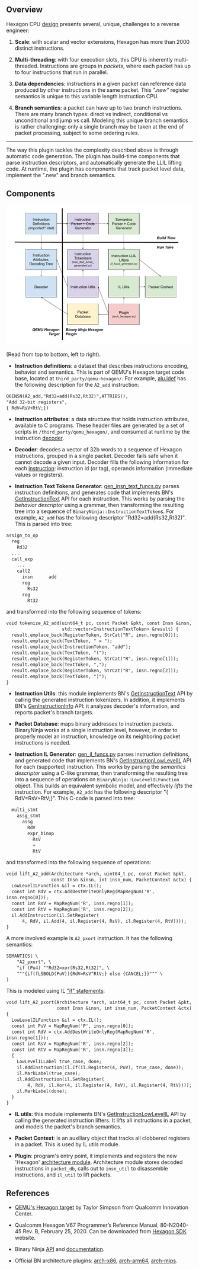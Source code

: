 ## Overview

Hexagon CPU
[design](https://developer.qualcomm.com/software/hexagon-dsp-sdk/dsp-processor)
presents several, unique, challenges to a reverse engineer:

1.  **Scale**: with scalar and vector extensions, Hexagon has more than 2000
    distinct instructions.

2.  **Multi-threading**: with four execution slots, this CPU is inherently
    multi-threaded. Instructions are groups in *packets*, where each packet has
    up to four instructions that run in parallel.

3.  **Data dependencies**: instructions in a given packet can reference data
    produced by other instructions in the same packet. This *".new"* register
    semantics is unique to this variable length instruction CPU.

4.  **Branch semantics**: a packet can have up to two branch instructions. There
    are many branch types: direct vs indirect, conditional vs unconditional and
    jump vs call. Modeling this unique branch semantics is rather challenging:
    only a single branch may be taken at the end of packet processing, subject
    to some ordering rules.

--------------------------------------------------------------------------------

The way this plugin tackles the complexity described above is through automatic
code generation. The plugin has build-time components that parse instruction
descriptors, and automatically generate the LLIL lifting code. At runtime, the
plugin has components that track packet level data, implement the ".new" and
branch semantics.

## Components

![Components](/docs/images/components.png)

(Read from top to bottom, left to right).

*   **Instruction definitions**: a dataset that describes instructions encoding,
    behavior and semantics. This is part of QEMU's Hexagon target code base,
    located at `third_party/qemu-hexagon/`. For example,
    [alu.idef](/third_party/qemu-hexagon/imported/alu.idef) has the following
    description for the `A2_add` instruction:

```
Q6INSN(A2_add,"Rd32=add(Rs32,Rt32)",ATTRIBS(),
"Add 32-bit registers",
{ RdV=RsV+RtV;})
```

*   **Instruction attributes**: a data structure that holds instruction
    attributes, available to C programs. These header files are generated by a
    set of scripts in `/third_party/qemu_hexagon/`, and consumed at runtime by
    the instruction [decoder](/third_party/qemu-hexagon/decode.c).

*   **Decoder**: decodes a vector of 32b words to a sequence of Hexagon
    instructions, grouped in a single packet. Decoder fails safe when it cannot
    decode a given input. Decoder fills the following information for each
    [instruction](/third_party/qemu-hexagon/insn.h): instruction id (or tag),
    operands information (immediate values or registers).

*   **Instruction Text Tokens Generator**:
    [gen_insn_text_funcs.py](/plugin/gen_insn_text_funcs.py) parses instruction
    definitions, and generates code that implements BN's
    [GetInstructionText](https://api.binary.ninja/binaryninja.architecture-module.html?highlight=text#binaryninja.architecture.Architecture.get_instruction_text)
    API for each instruction. This works by parsing the *behavior descriptor*
    using a grammar, then transforming the resulting tree into a sequence of
    `BinaryNinja::InstructionTextToken`s. For example, `A2_add` has the
    following descriptor "Rd32=add(Rs32,Rt32)". This is parsed into tree:

```
assign_to_op
  reg
    Rd32
  ...
  call_exp
    ...
    call2
      insn      add
      reg
        Rs32
      reg
        Rt32
```

and transformed into the following sequence of tokens:

```
void tokenize_A2_add(uint64_t pc, const Packet &pkt, const Insn &insn,
                     std::vector<InstructionTextToken> &result) {
  result.emplace_back(RegisterToken, StrCat("R", insn.regno[0]));
  result.emplace_back(TextToken, " = ");
  result.emplace_back(InstructionToken, "add");
  result.emplace_back(TextToken, "(");
  result.emplace_back(RegisterToken, StrCat("R", insn.regno[1]));
  result.emplace_back(TextToken, ",");
  result.emplace_back(RegisterToken, StrCat("R", insn.regno[2]));
  result.emplace_back(TextToken, ")");
}
```

*   **Instruction Utils**: this module implements BN's
    [GetInstructionText](https://api.binary.ninja/binaryninja.architecture-module.html?highlight=text#binaryninja.architecture.Architecture.get_instruction_text)
    API by calling the generated instruction tokenizers. In addition, it
    implements BN's
    [GenInstructionInfo](https://api.binary.ninja/binaryninja.architecture-module.html?highlight=text#binaryninja.architecture.Architecture.get_instruction_info)
    API: it analyzes decoder's information, and reports packet's branch targets.

*   **Packet Database**: maps binary addresses to instruction packets.
    BinaryNinja works at a single instruction level, however, in order to
    properly model an instruction, knowledge on its neighboring packet
    instructions is needed.

*   **Instruction IL Generator**: [gen_il_funcs.py](/plugin/gen_il_funcs.py)
    parses instruction definitions, and generated code that implements BN's
    [GetInstructionLowLevelIL](https://api.binary.ninja/binaryninja.architecture-module.html?highlight=text#binaryninja.architecture.Architecture.get_instruction_low_level_il)
    API for each (supported) instruction. This works by parsing the *semantics
    descriptor* using a C-like grammar, then transforming the resulting tree
    into a sequence of operations on `BinaryNinja::LowLevelILFunction` object.
    This builds an equivalent symbolic model, and effectively *lifts* the
    instruction. For example, `A2_add` has the following descriptor "{
    RdV=RsV+RtV;}". This C-code is parsed into tree:

```
  multi_stmt
    assg_stmt
      assg
        RdV
        expr_binop
          RsV
          +
          RtV
```

and transformed into the following sequence of operations:

```
void lift_A2_add(Architecture *arch, uint64_t pc, const Packet &pkt,
                 const Insn &insn, int insn_num, PacketContext &ctx) {
  LowLevelILFunction &il = ctx.IL();
  const int RdV = ctx.AddDestWriteOnlyReg(MapRegNum('R', insn.regno[0]));
  const int RsV = MapRegNum('R', insn.regno[1]);
  const int RtV = MapRegNum('R', insn.regno[2]);
  il.AddInstruction(il.SetRegister(
      4, RdV, il.Add(4, il.Register(4, RsV), il.Register(4, RtV))));
}
```

A more involved example is `A2_pxort` instruction. It has the following
semantics:

```
SEMANTICS( \
    "A2_pxort", \
    "if (Pu4) ""Rd32=xor(Rs32,Rt32)", \
    """{if(fLSBOLD(PuV)){RdV=RsV^RtV;} else {CANCEL;}}""" \
)
```

This is modeled using IL
["if" statements](https://api.binary.ninja/binaryninja.lowlevelil-module.html#binaryninja.lowlevelil.LowLevelILFunction.if_expr):

```
void lift_A2_pxort(Architecture *arch, uint64_t pc, const Packet &pkt,
                   const Insn &insn, int insn_num, PacketContext &ctx) {
  LowLevelILFunction &il = ctx.IL();
  const int PuV = MapRegNum('P', insn.regno[0]);
  const int RdV = ctx.AddDestWriteOnlyReg(MapRegNum('R', insn.regno[1]));
  const int RsV = MapRegNum('R', insn.regno[2]);
  const int RtV = MapRegNum('R', insn.regno[3]);
  {
    LowLevelILLabel true_case, done;
    il.AddInstruction(il.If(il.Register(4, PuV), true_case, done));
    il.MarkLabel(true_case);
    il.AddInstruction(il.SetRegister(
        4, RdV, il.Xor(4, il.Register(4, RsV), il.Register(4, RtV))));
    il.MarkLabel(done);
  }
}
```

*   **IL utils**: this module implements BN's
    [GetInstructionLowLevelIL](https://api.binary.ninja/binaryninja.architecture-module.html?highlight=text#binaryninja.architecture.Architecture.get_instruction_low_level_il)
    API by calling the generated instruction lifters. It lifts all instructions
    in a packet, and models the packet's branch semantics.

*   **Packet Context**: is an auxiliary object that tracks all clobbered
    registers in a packet. This is used by IL utils module.

*   **Plugin**: program's entry point, it implements and registers the new
    'Hexagon'
    [architecture module](https://api.binary.ninja/binaryninja.architecture-module.html).
    Architecture module stores decoded instructions in `packet_db`, calls out to
    `insn_util` to disassemble instructions, and `il_util` to lift packets.

## References

*   [QEMU's Hexagon target](https://github.com/quic/qemu) by Taylor Simpson from
    Qualcomm Innovation Center.

*   Qualcomm Hexagon V67 Programmer’s Reference Manual, 80-N2040-45 Rev. B,
    February 25, 2020. Can be downloaded from
    [Hexagon SDK](https://developer.qualcomm.com/software/hexagon-dsp-sdk/tools)
    website.

*   Binary Ninja [API](https://github.com/Vector35/binaryninja-api) and
    [documentation](https://api.binary.ninja/).

*   Official BN architecture plugins:
    [arch-x86](https://github.com/Vector35/arch-x86),
    [arch-arm64](https://github.com/Vector35/arch-arm64),
    [arch-mips](https://github.com/Vector35/arch-mips).
